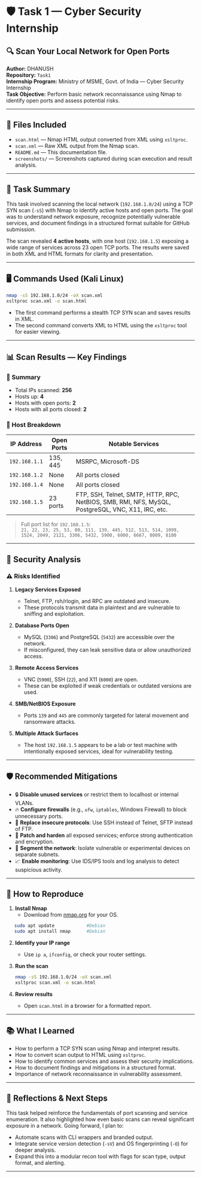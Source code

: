 # 🛡️ Task 1 — Cyber Security Internship  
## 🔍 Scan Your Local Network for Open Ports

**Author:** DHANUSH  
**Repository:** `Task1`  
**Internship Program:** Ministry of MSME, Govt. of India — Cyber Security Internship  
**Task Objective:** Perform basic network reconnaissance using Nmap to identify open ports and assess potential risks.

---

## 📁 Files Included

- `scan.html` — Nmap HTML output converted from XML using `xsltproc`.
- `scan.xml` — Raw XML output from the Nmap scan.
- `README.md` — This documentation file.
- `screenshots/` — Screenshots captured during scan execution and result analysis.

---

## 🧭 Task Summary

This task involved scanning the local network (`192.168.1.0/24`) using a TCP SYN scan (`-sS`) with Nmap to identify active hosts and open ports. The goal was to understand network exposure, recognize potentially vulnerable services, and document findings in a structured format suitable for GitHub submission.

The scan revealed **4 active hosts**, with one host (`192.168.1.5`) exposing a wide range of services across 23 open TCP ports. The results were saved in both XML and HTML formats for clarity and presentation.

---

## 🖥️ Commands Used (Kali Linux)

```bash
nmap -sS 192.168.1.0/24 -oX scan.xml
xsltproc scan.xml -o scan.html
```

- The first command performs a stealth TCP SYN scan and saves results in XML.
- The second command converts XML to HTML using the `xsltproc` tool for easier viewing.

---

## 📊 Scan Results — Key Findings

### 🔹 Summary
- Total IPs scanned: **256**
- Hosts up: **4**
- Hosts with open ports: **2**
- Hosts with all ports closed: **2**

### 🔹 Host Breakdown

| IP Address     | Open Ports | Notable Services |
|----------------|------------|------------------|
| `192.168.1.1`  | 135, 445   | MSRPC, Microsoft-DS |
| `192.168.1.2`  | None       | All ports closed |
| `192.168.1.4`  | None       | All ports closed |
| `192.168.1.5`  | 23 ports   | FTP, SSH, Telnet, SMTP, HTTP, RPC, NetBIOS, SMB, RMI, NFS, MySQL, PostgreSQL, VNC, X11, IRC, etc. |

> Full port list for `192.168.1.5`:  
`21, 22, 23, 25, 53, 80, 111, 139, 445, 512, 513, 514, 1099, 1524, 2049, 2121, 3306, 5432, 5900, 6000, 6667, 8009, 8180`

---

## 🔐 Security Analysis

### ⚠️ Risks Identified

1. **Legacy Services Exposed**
   - Telnet, FTP, rsh/rlogin, and RPC are outdated and insecure.
   - These protocols transmit data in plaintext and are vulnerable to sniffing and exploitation.

2. **Database Ports Open**
   - MySQL (`3306`) and PostgreSQL (`5432`) are accessible over the network.
   - If misconfigured, they can leak sensitive data or allow unauthorized access.

3. **Remote Access Services**
   - VNC (`5900`), SSH (`22`), and X11 (`6000`) are open.
   - These can be exploited if weak credentials or outdated versions are used.

4. **SMB/NetBIOS Exposure**
   - Ports `139` and `445` are commonly targeted for lateral movement and ransomware attacks.

5. **Multiple Attack Surfaces**
   - The host `192.168.1.5` appears to be a lab or test machine with intentionally exposed services, ideal for vulnerability testing.

---

## 🛡️ Recommended Mitigations

- 🔒 **Disable unused services** or restrict them to localhost or internal VLANs.
- 🔥 **Configure firewalls** (e.g., `ufw`, `iptables`, Windows Firewall) to block unnecessary ports.
- 🔁 **Replace insecure protocols**: Use SSH instead of Telnet, SFTP instead of FTP.
- 🧱 **Patch and harden** all exposed services; enforce strong authentication and encryption.
- 🧩 **Segment the network**: Isolate vulnerable or experimental devices on separate subnets.
- 📈 **Enable monitoring**: Use IDS/IPS tools and log analysis to detect suspicious activity.

---

## 🧪 How to Reproduce

1. **Install Nmap**  
   - Download from [nmap.org](https://nmap.org/download.html) for your OS.
     
```bash
   sudo apt update            #Debian
   sudo apt install nmap      #Debian
```

2. **Identify your IP range**  
   - Use `ip a`, `ifconfig`, or check your router settings.

3. **Run the scan**
   ```bash
   nmap -sS 192.168.1.0/24 -oX scan.xml
   xsltproc scan.xml -o scan.html
   ```

4. **Review results**
   - Open `scan.html` in a browser for a formatted report.

---

## 📚 What I Learned

- How to perform a TCP SYN scan using Nmap and interpret results.
- How to convert scan output to HTML using `xsltproc`.
- How to identify common services and assess their security implications.
- How to document findings and mitigations in a structured format.
- Importance of network reconnaissance in vulnerability assessment.

---

## 🧠 Reflections & Next Steps

This task helped reinforce the fundamentals of port scanning and service enumeration. It also highlighted how even basic scans can reveal significant exposure in a network. Going forward, I plan to:

- Automate scans with CLI wrappers and branded output.
- Integrate service version detection (`-sV`) and OS fingerprinting (`-O`) for deeper analysis.
- Expand this into a modular recon tool with flags for scan type, output format, and alerting.

---

